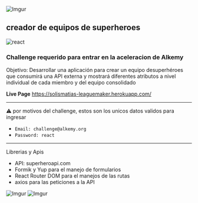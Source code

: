 ![Imgur](https://imgur.com/50cG9Sr.png)

## creador de equipos de superheroes 
![react](https://img.shields.io/badge/React-20232A?style=for-the-badge&logo=react&logoColor=61DAFB)


### Challenge requerido para entrar en la aceleracion de Alkemy

Objetivo:
Desarrollar una aplicación para crear un equipo desuperhéroes que consumirá una API externa y mostrará diferentes atributos a nivel individual de cada miembro y del equipo consolidado

**Live Page**
https://solismatias-leaguemaker.herokuapp.com/

---

⚠ por motivos del challenge, estos son los unicos datos validos para ingresar

+ `Email: challenge@alkemy.org`
+ `Password: react`




---

Librerias y Apis

+ API: superheroapi.com
+ Formik y Yup para el manejo de formularios
+ React Router DOM  para el manejos de las rutas
+ axios para las peticiones a la API








![Imgur](https://imgur.com/mauKzEk.png)
![Imgur](https://imgur.com/a4gnSuG.png)
